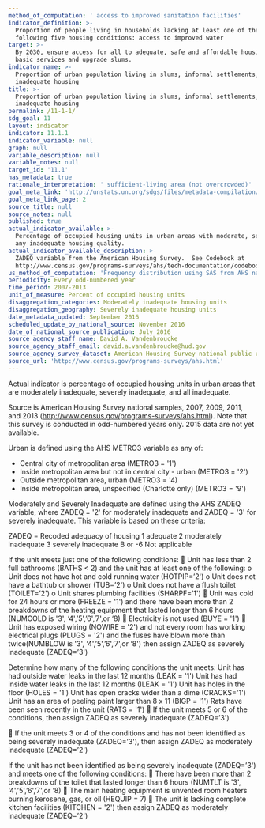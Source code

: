 ```yaml
---
method_of_computation: ' access to improved sanitation facilities'
indicator_definition: >-
  Proportion of people living in households lacking at least one of the
  following five housing conditions: access to improved water
target: >-
  By 2030, ensure access for all to adequate, safe and affordable housing and
  basic services and upgrade slums.
indicator_name: >-
  Proportion of urban population living in slums, informal settlements, or
  inadequate housing
title: >-
  Proportion of urban population living in slums, informal settlements, or
  inadequate housing
permalink: /11-1-1/
sdg_goal: 11
layout: indicator
indicator: 11.1.1
indicator_variable: null
graph: null
variable_description: null
variable_notes: null
target_id: '11.1'
has_metadata: true
rationale_interpretation: ' sufficient-living area (not overcrowded)'
goal_meta_link: 'http://unstats.un.org/sdgs/files/metadata-compilation/Metadata-Goal-11.pdf'
goal_meta_link_page: 2
source_title: null
source_notes: null
published: true
actual_indicator_available: >-
  Percentage of occupied housing units in urban areas with moderate, severe, or
  any inadequate housing quality.
actual_indicator_available_description: >-
  ZADEQ variable from the American Housing Survey.  See Codebook at
  http://www.census.gov/programs-surveys/ahs/tech-documentation/codebooks/ahs-codebook.html
us_method_of_computation: 'Frequency distribution using SAS from AHS national microdata files, 2007-2013.'
periodicity: Every odd-numbered year
time_period: 2007-2013
unit_of_measure: Percent of occupied housing units
disaggregation_categories: Moderately inadequate housing units
disaggregation_geography: Severely inadequate housing units
date_metadata_updated: September 2016
scheduled_update_by_national_source: November 2016
date_of_national_source_publication: July 2016
source_agency_staff_name: David A. Vandenbroucke
source_agency_staff_email: david.a.vandenbroucke@hud.gov
source_agency_survey_dataset: American Housing Survey national public use files
source_url: 'http://www.census.gov/programs-surveys/ahs.html'
---
```

Actual indicator is percentage of occupied housing units in urban areas that are moderately inadequate, severely inadequate, and all inadequate.

Source is American Housing Survey national samples, 2007, 2009, 2011, and 2013 (http://www.census.gov/programs-surveys/ahs.html).  Note that this survey is conducted in odd-numbered years only.  2015 data are not yet available.  

Urban is defined using the AHS METRO3 variable as any of:
- Central city of metropolitan area (METRO3 = '1')
- Inside metropolitan area but not in central city - urban (METRO3 = '2')
- Outside metropolitan area, urban (METRO3 = '4)
- Inside metropolitan area, unspecified (Charlotte only) (METRO3 = '9')

Moderately and Severely Inadequate are defined using the AHS ZADEQ variable, where ZADEQ = '2' for moderately inadequate and ZADEQ = '3' for severely inadequate.  This variable is based on these criteria:

ZADEQ =
Recoded adequacy of housing
1 adequate
2 moderately inadequate
3 severely inadequate
B or -6 Not applicable

If the unit meets just one of the following conditions:
 Unit has less than 2 full bathrooms (BATHS < 2) and the unit has at
least one of the following:
o Unit does not have hot and cold running water (HOTPIP=’2')
o Unit does not have a bathtub or shower (TUB=’2')
o Unit does not have a flush toilet (TOILET=’2')
o Unit shares plumbing facilities (SHARPF=’1')
 Unit was cold for 24 hours or more (FREEZE = '1') and there have been
more than 2 breakdowns of the heating equipment that lasted longer than 6
hours (NUMCOLD is '3', ‘4',’5',’6',’7',or ‘8)
 Electricity is not used (BUYE = '1')
 Unit has exposed wiring (NOWIRE = '2') and not every room has
working electrical plugs (PLUGS = '2') and the fuses have blown more than
twice(NUMBLOW is '3', ‘4',’5',’6',’7',or ‘8')
then assign ZADEQ as severely inadequate (ZADEQ=’3')

Determine how many of the following conditions the unit meets:
Unit has had outside water leaks in the last 12 months (LEAK = '1')
Unit has had inside water leaks in the last 12 months (ILEAK = '1')
Unit has holes in the floor (HOLES = '1')
Unit has open cracks wider than a dime (CRACKS='1')
Unit has an area of peeling paint larger than 8 x 11 (BIGP = '1')
Rats have been seen recently in the unit (RATS = '1')
 If the unit meets 5 or 6 of the conditions, then assign ZADEQ
as severely inadequate (ZADEQ=’3')

 If the unit meets 3 or 4 of the conditions and has not been
identified as being severely inadequate (ZADEQ=’3'), then
assign ZADEQ as moderately inadequate (ZADEQ=’2')

If the unit has not been identified as being severely inadequate
(ZADEQ=’3') and meets one of the following conditions:
 There have been more than 2 breakdowns of the toilet that lasted
longer than 6 hours (NUMTLT is '3', ‘4',’5',’6',’7',or ‘8)
 The main heating equipment is unvented room heaters burning kerosene,
gas, or oil (HEQUIP = 7)
 The unit is lacking complete kitchen facilities (KITCHEN = '2')
then assign ZADEQ as moderately inadequate (ZADEQ=’2')

